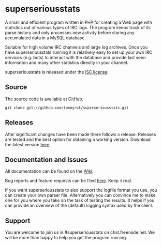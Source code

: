superseriousstats
=================

A small and efficient program written in PHP for creating a Web page with statistics out of various types of IRC logs. The program keeps track of its parse history and only processes new activity before storing any accumulated data in a MySQL database.

Suitable for high volume IRC channels and large log archives. Once you have superseriousstats running it is relatively easy to set up your own IRC services (e.g. bots) to interact with the database and provide last seen information and many other statistics directly in your channel.

superseriousstats is released under the [ISC license](http://opensource.org/licenses/isc-license.txt).

Source
------

The source code is available at [GitHub](http://github.com/tommyrot/superseriousstats).

    git clone git://github.com/tommyrot/superseriousstats.git

Releases
--------

After significant changes have been made there follows a release. Releases are tested and the best option for obtaining a working version. Download the latest version [here](http://code.google.com/p/superseriousstats/downloads/list).

Documentation and Issues
------------------------

All documentation can be found on the [Wiki](http://code.google.com/p/superseriousstats/w/list).

Bug reports and feature requests can be filed [here](http://code.google.com/p/superseriousstats/issues/list). Keep it real.

If you want superseriousstats to also support the logfile format you use, you can create your own parser file. Alternatively you can convince me to make one for you where you take on the task of testing the results. It helps if you can provide an overview of the (default) logging syntax used by the client.

Support
-------

You are welcome to join us in #superseriousstats on chat.freenode.net. We will be more than happy to help you get the program running.
